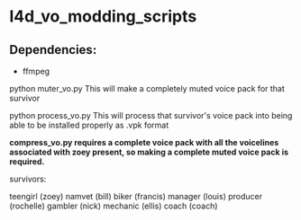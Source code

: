 # l4d_vo_modding_scripts

## Dependencies:
- ffmpeg

python muter_vo.py <survivor>
  This will make a completely muted voice pack for that survivor

python process_vo.py <survivor>
  This will process that survivor's voice pack into being able to be installed properly as .vpk format

**compress_vo.py requires a complete voice pack with all the voicelines associated with zoey present, so making a complete muted voice pack is required.**

survivors:

teengirl (zoey) 
namvet (bill) 
biker (francis) 
manager (louis)
producer (rochelle)
gambler (nick)
mechanic (ellis)
coach (coach)
